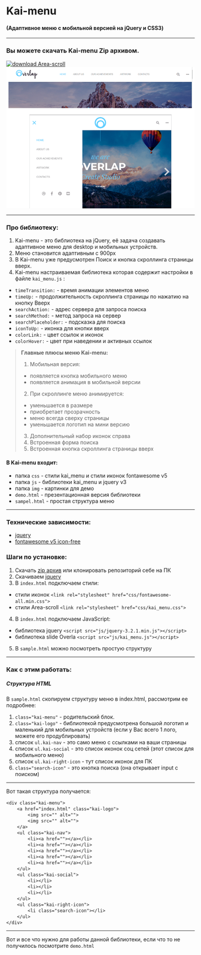 # Kai-menu

#### (Адаптивное меню с мобильной версией на jQuery и CSS3)

***

### Вы можете скачать Kai-menu Zip архивом.
[![download Area-scroll](http://gifimage.net/wp-content/uploads/2017/10/download-button-gif-13.gif)](https://github.com/AndreiKaragayr/kai-menu.git)
![preview Kai-menu](preview.png "One slide")

***

### Про библиотеку:
1. Kai-menu - это библиотека на jQuery, её задача создавать адаптивное меню для desktop и мобильных устройств.
2. Меню становится адаптивным с 900px
3. В Kai-menu уже предусмотрен Поиск и кнопка скроллинга страницы вверх.
4. Kai-menu настраиваемая библиотека которая содержит настройки в файле ` kai_menu.js ` :

  + `timeTransition:` - время анимации элементов меню
  + `timeUp:`  - продолжительность скроллинга страницы по нажатию на кнопку Вверх
  + `searchAction:` - адрес сервера для запроса поиска
  + `searchMethod:` - метод запроса на сервер
  + `searchPlaceholder:` - подсказка для поиска
  + `iconToUp:` -  иконка для кнопки вверх
  + `colorLink:`  - цвет ссылок и иконок
  + `colorHover:`  - цвет при наведении и активных ссылок

>**Главные плюсы меню Kai-menu:**
>1. Мобильная версия:
> - появляется кнопка мобильного меню
> - появляется анимация в мобильной версии
>2. При скроллинге меню анимируется:
>  -  уменьшается в размере
> - приобретает прозрачность
> - меню всегда сверху страницы
> -  уменьшается логотип на мини версию
>3. Дополнительный набор иконок справа
>4. Встроенная форма поиска
>5. Встроенная кнопка скроллинга страницы вверх

  
#### В Kai-menu  входит:
 - папка `css` - стили kai_menu и стили иконок fontawesome v5
 - папка `js` - библиотеки kai_menu и jquery v3
 - папка `img` - картинки для демо
 - `demo.html` - презентационная версия библиотеки
 - `sampel.html` - простая структура меню

***

### Технические зависимости:
  + [jquery](https://jquery.com/)
  + [fontawesome v5 icon-free](https://fontawesome.com/)


### Шаги по установке:
1. Скачать [zip архив](https://github.com/AndreiKaragayr/kai-menu.git) или клонировать репозиторий себе на ПК
2. Скачиваем [jquery](https://jquery.com/)
3. В `index.html` подключаем стили:
  + cтили иконок `<link rel="stylesheet" href="css/fontawesome-all.min.css">`
  + cтили Area-scroll `<link rel="stylesheet" href="css/kai_menu.css">`
4. В `index.html` подключаем JavaScript:
  + библиотека jquery `<script src="js/jquery-3.2.1.min.js"></script>`
  + библиотека slide Overla `<script src="js/kai_menu.js"></script>`
5. В `sample.html` можно посмотреть простую структуру

***
### Как с этим работать:
##### Структура HTML 
В  `sample.html` скопируем структуру меню в index.html, рассмотрим ее подробнее:
1. `class="kai-menu"`  - родительский блок.
2. `class="kai-logo"` - библиотекой предусмотрена большой логотип и маленький для мобильных устройств (если у Вас всего 1 лого, можете его продублировать)
3. список `ul.kai-nav` - это само меню с ссылками на ваши страницы
4. список `ul.kai-social` - это список иконок соц сетей (этот список для мобильного меню)
5. список `ul.kai-right-icon` - тут список иконок для ПК
6. `class="search-icon"` - это кнопка поиска (она открывает input с поиском)
---
Вот такая структура получается:

```
<div class="kai-menu">
	<a href="index.html" class="kai-logo">
		<img src="" alt="">
		<img src="" alt="">
	</a>
	<ul class="kai-nav">
		<li><a href=""></a></li>
		<li><a href=""></a></li>
		<li><a href=""></a></li>
		<li><a href=""></a></li>
		<li><a href=""></a></li>
	</ul>
	<ul class="kai-social">
		<li></li>
		<li></li>
		<li></li>
	</ul>
	<ul class="kai-right-icon">
		<li class="search-icon"></li>
	</ul>
</div>
```

***
Вот и все что нужно для работы данной библиотеки, если что то не получилось посмотрите  `demo.html`


